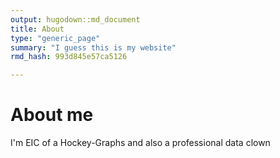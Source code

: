 ```yaml
---
output: hugodown::md_document
title: About
type: "generic_page"
summary: "I guess this is my website"
rmd_hash: 993d845e57ca5126

---
```


About me
========

I'm EIC of a Hockey-Graphs and also a professional data clown

